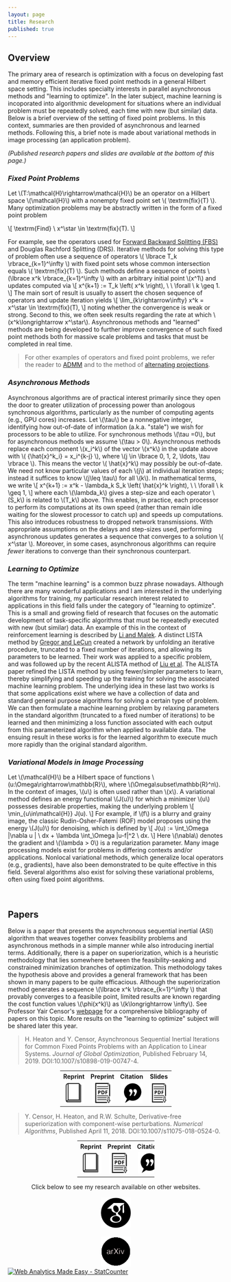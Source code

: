 ```yaml
---
layout: page
title: Research
published: true
---
```

## Overview ##
The primary area of research is optimization with a focus on developing fast and memory efficient iterative
fixed point methods in a general Hilbert space setting. This includes specialty interests in parallel asynchronous methods and "learning to optimize". In the later subject, machine learning is incoporated into algorithmic development for situations where an individual problem must be repeatedly solved, each time with new (but similar) data. Below is a brief overview of the setting of fixed point problems. In this context, summaries are then provided of asynchronous and learned methods. Following this, a brief note is made about variational methods in image processing (an application problem).
 
 
_(Published research papers and slides are available at the bottom of this page.)_

### *Fixed Point Problems* ###
Let \\(T:\mathcal{H}\rightarrow\mathcal{H}\\) be an operator on a Hilbert space \\(\mathcal{H}\\) with a nonempty fixed point set \\( \textrm{fix}(T) \\). Many optimization problems may be abstractly written in the form of a fixed point problem

 \\[  \textrm{Find} \   x^\star \in \textrm{fix}(T). \\]

For example, see the operators used for [Forward Backward Splitting (FBS)](https://en.wikipedia.org/wiki/Proximal_gradient_methods_for_learning) and Douglas Rachford Splitting (DRS). Iterative methods for solving this type of problem often use a sequence of operators \\( \lbrace T_k \rbrace_{k=1}^\infty \\) with fixed point sets whose common intersection equals \\( \textrm{fix}(T) \\). Such methods define a sequence of points \\(\lbrace x^k \rbrace_{k=1}^\infty \\) with an arbitrary initial point \\(x^1\\)  and updates computed via
 \\[ x^{k+1} := T_k \left( x^k \right), \ \ \forall \ k \geq 1. \\]
The main sort of result is usually to assert the chosen sequence of operators and update iteration yields
\\[ \lim_{k\rightarrow\infty} x^k = x^\star \in \textrm{fix}(T), \\]
noting whether the convergence is weak or strong. Second to this, we often seek results regarding the rate at which \\(x^k\longrightarrow x^\star\\). Asynchronous methods and "learned" methods are being developed to further improve convergence of such fixed point methods both for massive scale problems and tasks that must be completed in real time.

> For other examples of operators and fixed point problems, we refer the reader to [ADMM](https://web.stanford.edu/~boyd/admm.html) and to the method of [alternating projections](https://en.wikipedia.org/wiki/Projections_onto_convex_sets).
  
### *Asynchronous Methods* ###
Asynchronous algorithms are of practical interest primarily since they open the door to greater utilization of processing power than anologous synchronous algorithms, particularly as the number of computing agents (e.g., GPU cores) increases. Let \\(\tau\\) be a nonnegative integer, identifying how out-of-date of information (a.k.a. "stale")  we wish for processors to be able to utilize. For synchronous methods \\(\tau =0\\), but for asynchronous methods we assume \\(\tau > 0\\). Asynchronous methods replace each component \\(x_i^k\\) of the vector \\(x^k\\) in the update above with \\( {\hat{x}^k_i} = x_i^{k-j} \\),  where \\(j \in \lbrace 0, 1, 2, \ldots, \tau \rbrace \\). This means the vector \\( \hat{x}^k\\) may possibly be out-of-date. We need not know particular values of each \\(j\\) at individual iteration steps; instead it suffices to know \\(j\leq \tau\\) for all \\(k\\). In mathematical terms, we write
 \\[ x^{k+1} := x^k - \lambda_k S_k \left( \hat{x}^k \right), \ \ \forall \ k \geq 1, \\]
 where each \\(\lambda_k\\) gives a step-size and each operator \\(S_k\\) is related to \\(T_k\\) above.
This enables, in practice, each processor to perform its computations at its own speed (rather than remain idle waiting for the slowest processor to catch up) and speeds up computations. This also introduces robustness to dropped network transmissions. With appropriate assumptions on the delays and step-sizes used, performing asynchronous updates generates a sequence that converges to a solution \\( x^\star \\). Moreover, in some cases, asynchronous algorithms can require _fewer_ iterations to converge than their synchronous counterpart.

### *Learning to Optimize* ###
The term "machine learning" is a common buzz phrase nowadays. Although there are many wonderful applications and I am interested in the underlying algorithms for training, my particular research interest related to applications in this field falls under the category of "learning to optimize". This is a small and growing field of research that focuses on the automatic development of task-specific algorithms that must be repeatedly executed with new (but similar) data. An example of this in the context of reinforcement learning is described by [Li and Malek](https://arxiv.org/pdf/1606.01885.pdf). A distinct LISTA method by [Gregor and LeCun](https://dlnext.acm.org/doi/abs/10.5555/3104322.3104374) created a network by unfolding an iterative procedure, truncated to a fixed number of iterations, and allowing its parameters to be learned. Their work was applied to a specific problem, and was followed up by the recent ALISTA method of [Liu et al](https://openreview.net/pdf?id=B1lnzn0ctQ). The ALISTA paper refined the LISTA method by using fewer/simpler parameters to learn, thereby simplifying and speeding up the training for solving the associated machine learning problem. The underlying idea in these last two works is that some applications exist where we have a collection of data and  standard general purpose algorithms for solving a certain type of problem. We can then formulate a machine learning problem by relaxing parameters in the standard algorithm (truncated to a fixed number of iterations) to be learned and then minimizing a loss function associated with each output from this parameterized algorithm when applied to available data. The ensuing result in these works is for the learned algorithm to execute much more rapidly than the original standard algorithm.

### *Variational Models in Image Processing* ###
Let \\(\mathcal{H}\\) be a Hilbert space of functions  \\(u:\Omega\rightarrow\mathbb{R}\\), where \\(\Omega\subset\mathbb{R}^n\\). In the context of images, \\(u\\) is often used rather than \\(x\\). A variational method defines an energy functional \\(J(u)\\) for which a minimizer \\(u\\) possesses desirable properties, making the underlying problem
\\[ \min_{u\in\mathcal{H}} J(u). \\]
For example, if \\(f\\) is a blurry and grainy image, the classic Rudin-Osher-Fatemi (ROF) model proposes using the energy  \\(J(u)\\) for denoising, which is defined by
  \\[ J(u) := \int_\Omega |\nabla u | \ dx + \lambda \int_\Omega |u-f|^2 \ dx. \\] 
Here \\(\nabla\\) denotes the gradient and \\(\lambda > 0\\) is a regularization parameter. Many image processing models exist for problems in differing contexts and/or applications. Nonlocal variational methods, which generalize local operators (e.g., gradients), have also been demonstrated to be quite effective in this field. Several algorithms also exist for solving these variational problems, often using fixed point algorithms.


 


 
 
<div class = "featured">
  <!-- This snippet gives a break in sections -->
  <br />
</div>
 

## Papers ##
Below is a paper that presents the asynchronous sequential inertial (ASI) algorithm that weaves together convex feasibility problems and asynchronous methods in a simple manner while also introducing inertial terms. Additionally, there is a paper on superiorization, which is a heuristic methodology that lies somewhere between the feasibility-seaking and constrained minimization branches of optimization. This methodology takes the hypothesis above and provides a general framework that has been shown in many papers to be quite efficacious. Although the superiorization method generates a sequence \\(\lbrace x^k \rbrace_{k=1}^\infty \\) that provably converges to a feasibile point, limited results are known regarding the cost function values \\(\phi(x^k)\\) as \\(k\longrightarrow \infty\\). See Professor Yair Censor's [webpage](http://math.haifa.ac.il/YAIR/bib-superiorization-censor.html) for a comprehensive bibliography of papers on this topic. More results on the "learning to optimize" subject will be shared later this year.

> H. Heaton and Y. Censor, Asynchronous Sequential Inertial Iterations for Common Fixed Points Problems with an Application to Linear Systems. _Journal of Global Optimization_, Published February 14, 2019. DOI:10.1007/s10898-019-00747-4.

<div class = "featured">
  <center>
  <table style="width: 260px">
    <tr>
      <th align="center">Reprint</th>
      <th align="center">Preprint</th>
      <th align="center">Citation</th>
      <th align="center">Slides</th>
    </tr>         
    <tr>
        <td align="center" width = "25%">
        <div class="brightness">
          <a href="https://rdcu.be/bmTXV"><img src="/public/images/reprint-icon2.png" alt="reprint" class="image" style="width:48px">
          </a> 
        </div>
      </td> 
      <td align="center" width = "25%">
        <div class="brightness">
          <a href="/public/papers/2019-01-23-ASI-arXiv-Preprint.pdf"><img src="/public/images/preprint-icon2.png" alt="preprint" class="image" style="width:48px">
          </a> 
        </div>
      </td>
      <td align="center" width = "25%">
        <div class="brightness">
          <a href="/public/bib-files/2019-ASI.bib"><img src="/public/images/cite-icon4.png" alt="bib-file" class="image" style="width:50px">
          </a> 
        </div>
      </td>  
      <td align="center" width = "25%">
        <div class="brightness">
          <a href="/public/papers/2018-12-13-Heaton-ASI-Talk-Handout.pdf"><img src="/public/images/preprint-icon2.png" alt="code" class="image" style="width:50px">
          </a>
        </div>
  	  </td>
    </tr>
  </table>
  </center>
</div> 


> Y. Censor, H. Heaton, and R.W. Schulte, Derivative-free superiorization with component-wise perturbations. _Numerical Algorithms_, Published April 11, 2018. DOI:10.1007/s11075-018-0524-0.

<div class = "featured">
  <center>
  <table style="width: 180px">
    <tr>
      <th align="center">Reprint</th>
      <th align="center">Preprint</th>
      <th align="center">Citation</th>
      <!--<th align="center">Code</th>-->
    </tr>
    <tr>
      <td align="center" width = "33%">
        <div class="brightness">
          <a href="https://rdcu.be/LjcS"><img src="/public/images/reprint-icon2.png" alt="reprint" class="image" style="width:48px">
          </a> 
        </div>
      </td>      
      <td align="center" width = "33%">
        <div class="brightness">
          <a href="/public/papers/2018-03-28-Der-Free-Sup-Preprint.pdf"><img src="/public/images/preprint-icon2.png" alt="preprint" class="image" style="width:48px">
          </a> 
        </div>
      </td>
      <td align="center" width = "33%">
        <div class="brightness">
          <a href="/public/bib-files/2018-Der-Free-Sup.bib"><img src="/public/images/cite-icon4.png" alt="bib-file" class="image" style="width:50px">
          </a> 
        </div>
      </td>  
      <!--
      <td align="center" width = "25%">
        <div class="brightness">
          <a href="/public/code/2018-Der-Free-Sup.zip"><img src="/public/images/code-icon.png" alt="code" class="image" style="width:50px">
          </a>
        </div>
  	  </td>
	  -->
    </tr>
  </table>
  </center>
</div>

<div class = "featured">
  <center>
    Click below to see my research available on other websites. <br /> <br />
        <div class="brightness">
          <a href="https://scholar.google.com/citations?user=blvaFx4AAAAJ&hl=en"><img src="/public/images/google-scholar-icon.png" alt="google-scholar" class="image" style="width:70px">
          </a>
        </div>
        <b style="word-space:2em">&nbsp;&nbsp;</b>
        <div class="brightness">
          <a href="https://arxiv.org/search/?query=howard+heaton&searchtype=all&source=header"><img src="/public/images/arXiv-icon.png" alt="arXiv" class="image" style="width:70px">
          </a>
       </div>  
  </center>
  <!-- Start of StatCounter Code for Default Guide -->
  <script type="text/javascript">
  var sc_project=11458818; 
  var sc_invisible=0; 
  var sc_security="c3a494a0"; 
  var scJsHost = (("https:" == document.location.protocol) ?
  "https://secure." : "http://www.");
  document.write("<sc"+"ript type='text/javascript' src='" + scJsHost+
  "statcounter.com/counter/counter.js'></"+"script>");
  </script>
  <noscript><div class="statcounter"><a title="Web Analytics Made Easy -
  StatCounter" href="http://statcounter.com/" target="_blank"><img
  class="statcounter" src="//c.statcounter.com/11458818/0/c3a494a0/0/"
  alt="Web Analytics Made Easy - StatCounter"></a></div></noscript>
  <!-- End of StatCounter Code for Default Guide -->  
</div>
